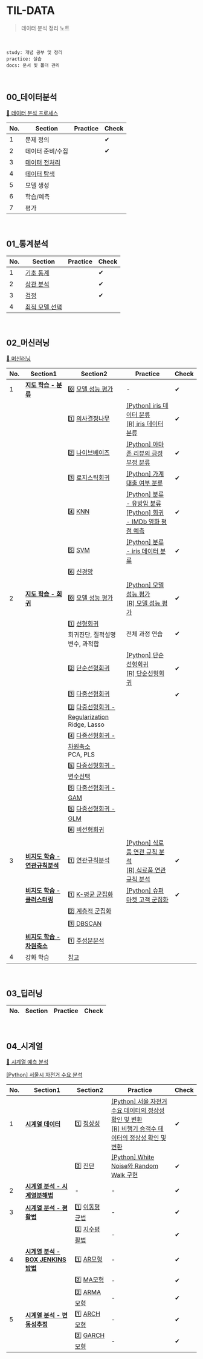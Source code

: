 # TIL-DATA

> 데이터 분석 정리 노트

<br>

```
study: 개념 공부 및 정리
practice: 실습
docs: 문서 및 폴더 관리
```

<br>

## 00_데이터분석

[📖 데이터 분석 프로세스](./00_데이터분석)

| No.  | Section                                       | Practice | Check |
| ---- | --------------------------------------------- | -------- | ----- |
| 1    | 문제 정의                                     |          | ✔     |
| 2    | 데이터 준비/수집                              |          | ✔     |
| 3    | [데이터 전처리](./00_데이터분석/데이터전처리) |          |       |
| 4    | [데이터 탐색](./00_데이터분석/데이터탐색)     |          |       |
| 5    | 모델 생성                                     |          |       |
| 6    | 학습/예측                                     |          |       |
| 7    | 평가                                          |          |       |

<br>

## 01_통계분석

| No.  | Section                                      | Practice | Check |
| ---- | -------------------------------------------- | -------- | ----- |
| 1    | [기초 통계](./01_통계분석/기초통계)          |          | ✔     |
| 2    | [상관 분석](./01_통계분석/상관분석)          |          | ✔     |
| 3    | [검정](./01_통계분석/검정)                   |          | ✔     |
| 4    | [최적 모델 선택](./01_통계분석/최적모델선택) |          |       |

<br>

## 02_머신러닝

[📖 머신러닝](./02_머신러닝)

| No.  | Section1                                                     | Section2                                                     | Practice                                                     | Check |
| ---- | ------------------------------------------------------------ | ------------------------------------------------------------ | ------------------------------------------------------------ | ----- |
| 1    | [**지도 학습 - 분류**](./02_머신러닝/지도학습/분류)          | 0️⃣ [모델 성능 평가](./02_머신러닝/지도학습/분류/모델성능평가) | -                                                            | ✔     |
|      |                                                              | 1️⃣ [의사결정나무](./02_머신러닝/지도학습/분류/분류알고리즘/의사결정나무) | [[Python] iris 데이터 분류](./02_머신러닝/지도학습/분류/분류알고리즘/의사결정나무/의사결정나무_Python.ipynb)<br>[[R] iris 데이터 분류](./02_머신러닝/지도학습/분류/분류알고리즘/의사결정나무/의사결정나무_R.ipynb) | ✔     |
|      |                                                              | 2️⃣ [나이브베이즈](./02_머신러닝/지도학습/분류/분류알고리즘/나이브베이즈) | [[Python] 아마존 리뷰의 긍정 부정 분류](./02_머신러닝/지도학습/분류/분류알고리즘/나이브베이즈/나이브베이즈_Python.ipynb) | ✔     |
|      |                                                              | 3️⃣ [로지스틱회귀](./02_머신러닝/지도학습/분류/분류알고리즘/로지스틱회귀) | [[Python] 가계 대출 여부 분류](./02_머신러닝/지도학습/분류/분류알고리즘/로지스틱회귀/로지스틱회귀_Python.ipynb) | ✔     |
|      |                                                              | 4️⃣ [KNN](./02_머신러닝/지도학습/분류/분류알고리즘/KNN)        | [[Python] 분류 - 유방암 분류](./02_머신러닝/지도학습/분류/분류알고리즘/KNN/KNN_classification_Python.ipynb)<br>[[Python] 회귀 - IMDb 영화 평점 예측](./02_머신러닝/지도학습/분류/분류알고리즘/KNN/KNN_regression_Python.ipynb) | ✔     |
|      |                                                              | 5️⃣ [SVM](./02_머신러닝/지도학습/분류/분류알고리즘/서포트벡터머신) | [[Python] 분류 - iris 데이터 분류 ](./02_머신러닝/지도학습/분류/분류알고리즘/서포트벡터머신/서포트벡터머신_Python.ipynb) | ✔     |
|      |                                                              | 6️⃣ [신경망](./02_머신러닝/지도학습/분류/분류알고리즘/신경망)  |                                                              |       |
| 2    | **[지도 학습 - 회귀](./02_머신러닝/지도학습/회귀)**          | 0️⃣ [모델 성능 평가](./02_머신러닝/지도학습/회귀/모델성능평가) | [[Python] 모델 성능 평가](./02_머신러닝/지도학습/회귀/모델성능평가/모델성능평가_Python.ipynb)<br>[[R] 모델 성능 평가](./02_머신러닝/지도학습/회귀/모델성능평가/모델성능평가_R.ipynb) | ✔     |
|      |                                                              | 1️⃣ [선형회귀](./02_머신러닝/지도학습/회귀/회귀분석/선형회귀)<br>회귀진단, 질적설명변수, 과적합 | 전체 과정 연습                                               | ✔     |
|      |                                                              | 2️⃣ [단순선형회귀](./02_머신러닝/지도학습/회귀/회귀분석/선형회귀/단순선형회귀) | [[Python] 단순선형회귀](./02_머신러닝/지도학습/회귀/회귀분석/선형회귀/단순선형회귀/단순선형회귀_Python.ipynb)<br>[[R] 단순선형회귀](./02_머신러닝/지도학습/회귀/회귀분석/선형회귀/단순선형회귀/단순선형회귀_R.ipynb) | ✔     |
|      |                                                              | 3️⃣ [다중선형회귀](./02_머신러닝/지도학습/회귀/회귀분석/선형회귀/다중선형회귀) |                                                              | ✔     |
|      |                                                              | 3️⃣ [다중선형회귀 - Regularization](./02_머신러닝/지도학습/회귀/회귀분석/선형회귀/다중선형회귀/Regularization)<br>Ridge, Lasso |                                                              |       |
|      |                                                              | 4️⃣ [다중선형회귀 - 차원축소](./02_머신러닝/지도학습/회귀/회귀분석/선형회귀/다중선형회귀/차원축소)<br>PCA, PLS |                                                              |       |
|      |                                                              | 5️⃣ [다중선형회귀 - 변수선택](./02_머신러닝/지도학습/회귀/회귀분석/선형회귀/다중선형회귀/변수선택) |                                                              |       |
|      |                                                              | 5️⃣ [다중선형회귀 - GAM](./02_머신러닝/지도학습/회귀/회귀분석/선형회귀/다중선형회귀/GAM) |                                                              |       |
|      |                                                              | 5️⃣ [다중선형회귀 - GLM](./02_머신러닝/지도학습/회귀/회귀분석/선형회귀/다중선형회귀/GLM) |                                                              |       |
|      |                                                              | 6️⃣ [비선형회귀](./02_머신러닝/지도학습/회귀/회귀분석/비선형회귀) |                                                              |       |
| 3    | **[비지도 학습 - 연관규칙분석](./02_머신러닝/비지도학습/연관규칙분석)** | 1️⃣ [연관규칙분석](./02_머신러닝/비지도학습/연관규칙분석)      | [[Python] 식료품 연관 규칙 분석](./02_머신러닝/비지도학습/연관규칙분석/연관규칙분석_Python.ipynb)<br>[[R] 식료품 연관 규칙 분석](./02_머신러닝/비지도학습/연관규칙분석/연관규칙분석_R.ipynb) | ✔     |
|      | **[비지도 학습 - 클러스터링](./02_머신러닝/비지도학습/클러스터링)** | 1️⃣ [K-평균 군집화](./02_머신러닝/비지도학습/클러스터링/K-평균군집화) | [[Python] 슈퍼마켓 고객 군집화](./02_머신러닝/비지도학습/클러스터링/K-평균군집화/K-평균군집화_Python.ipynb) | ✔     |
|      |                                                              | [2️⃣ 계층적 군집화](./02_머신러닝/비지도학습/클러스터링/계층적군집화) |                                                              |       |
|      |                                                              | [3️⃣ DBSCAN](./02_머신러닝/비지도학습/클러스터링/DBSCAN)       |                                                              |       |
|      | **[비지도 학습 - 차원축소](./02_머신러닝/비지도학습/차원축소)** | 1️⃣ [주성분분석](./02_머신러닝/비지도학습/차원축소/주성분분석) |                                                              |       |
| 4    | 강화 학습                                                    | [참고](https://www.youtube.com/watch?v=V1eYniJ0Rnk)          |                                                              |       |

<br>

## 03_딥러닝

| No.  | Section | Practice | Check |
| ---- | ------- | -------- | ----- |

<br>

## 04_시계열

[📖 시계열 예측 분석](./04_시계열)

[[Python] 서울시 자전거 수요 분석](./04_시계열/시계열분석_Python.ipynb)

| No.  | Section1                                                     | Section2                                                     | Practice                                                     | Check |
| ---- | ------------------------------------------------------------ | ------------------------------------------------------------ | ------------------------------------------------------------ | ----- |
| 1    | **[시계열 데이터](./04_시계열/시계열데이터)**                | 1️⃣ [정상성](./04_시계열/시계열데이터/정상성)                  | [[Python] 서울 자전거 수요 데이터의 정상성 확인 및 변환](./04_시계열/시계열데이터/정상성/정상성변환_Python.ipynb)<br>[[R] 비행기 승객수 데이터의 정상성 확인 및 변환](./04_시계열/시계열데이터/정상성/정상성변환_R.ipynb) | ✔     |
|      |                                                              | 2️⃣ [진단](./04_시계열/시계열데이터/진단)                      | [[Python] White Noise와 Random Walk 구현](./04_시계열/시계열데이터/시계열데이터_Python.ipynb) | ✔     |
| 2    | **[시계열 분석 - 시계열분해법](./04_시계열/시계열분석/시계열분해법)** | -                                                            | -                                                            | ✔     |
| 3    | **[시계열 분석 - 평활법](./04_시계열/시계열분석/평활법)**    | 1️⃣ [이동평균법](./04_시계열/시계열분석/평활법/이동평균법)     | -                                                            | ✔     |
|      |                                                              | 2️⃣ [지수평활법](./04_시계열/시계열분석/평활법/지수평활법)     | -                                                            | ✔     |
| 4    | **[시계열 분석 - BOX JENKINS방법](./04_시계열/시계열분석/BOX-JENKINS방법)** | 1️⃣ [AR모형](./04_시계열/시계열분석/BOX-JENKINS방법/AR모형)    | -                                                            | ✔     |
|      |                                                              | 2️⃣ [MA모형](./04_시계열/시계열분석/BOX-JENKINS방법/MA모형)    | -                                                            | ✔     |
|      |                                                              | 2️⃣ [ARMA모형](./04_시계열/시계열분석/BOX-JENKINS방법/ARMA모형) | -                                                            | ✔     |
| 5    | **[시계열 분석 - 변동성추정](./04_시계열/시계열분석/변동성추정)** | 1️⃣ [ARCH모형](./04_시계열/시계열분석/평활법)                  | -                                                            | ✔     |
|      |                                                              | 2️⃣ [GARCH모형](./04_시계열/시계열분석/평활법)                 | -                                                            | ✔     |


